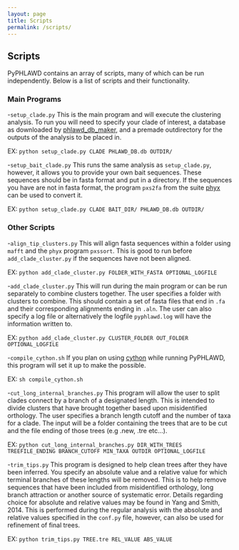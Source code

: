 ```yaml
---
layout: page
title: Scripts
permalink: /scripts/
---
```


## Scripts
PyPHLAWD contains an array of scripts, many of which can be run independently. Below is a list of scripts and their functionality.

### Main Programs

-`setup_clade.py` This is the main program and will execute the clustering analysis. To run you will need to specify your clade of
interest, a database as downloaded by [phlawd_db_maker](https://github.com/blackrim/phlawd_db_maker), and a premade outdirectory
for the outputs of the analysis to be placed in.

EX: `python setup_clade.py CLADE PHLAWD_DB.db OUTDIR/`

-`setup_bait_clade.py` This runs the same analysis as `setup_clade.py`, however, it allows you to provide your own bait sequences.
These sequences should be in fasta format and put in a directory. If the sequences you have are not in fasta format, the program
`pxs2fa` from the suite [phyx](https://github.com/FePhyFoFum/phyx) can be used to convert it.

EX: `python setup_clade.py CLADE BAIT_DIR/ PHLAWD_DB.db OUTDIR/`

### Other Scripts

-`align_tip_clusters.py` This will align fasta sequences within a folder using `mafft` and the `phyx` program `pxssort`. This is good to run before
`add_clade_cluster.py` if the sequences have not been aligned.

EX: `python add_clade_cluster.py FOLDER_WITH_FASTA OPTIONAL_LOGFILE`

-`add_clade_cluster.py` This will run during the main program or can be run separately to combine clusters together. The user specifies
a folder with clusters to combine. This should contain a set of fasta files that end in `.fa` and their corresponding alignments ending
in `.aln`. The user can also specify a log file or alternatively the logfile `pyphlawd.log` will have the information written to.

EX: `python add_clade_cluster.py CLUSTER_FOLDER OUT_FOLDER OPTIONAL_LOGFILE`

-`compile_cython.sh` If you plan on using [cython](https://pypi.python.org/pypi/Cython/) while running PyPHLAWD, this program will set it
up to make the possible.

EX: `sh compile_cython.sh`

-`cut_long_internal_branches.py` This program will allow the user to split clades connect by a branch of a designated length. This is intended
to divide clusters that have brought together based upon misidentified orthology. The user specifies a branch length cutoff and the number
of taxa for a clade. The input will be a folder containing the trees that are to be cut and the file ending of those trees (e.g .new, .tre etc...).

EX: `python cut_long_internal_branches.py DIR_WITH_TREES TREEFILE_ENDING BRANCH_CUTOFF MIN_TAXA OUTDIR OPTIONAL_LOGFILE`

-`trim_tips.py` This program is designed to help clean trees after they have been inferred. You specify an absolute value and a relative
value for which terminal branches of these lengths will be removed. This is to help remove sequences that have been included from misidentified
orthology, long branch attraction or another source of systematic error. Details regarding choice for absolute and relative values may be
found in Yang and Smith, 2014. This is performed during the regular analysis with the absolute and relative values specified in the `conf.py`
file, however, can also be used for refinement of final trees.

EX: `python trim_tips.py TREE.tre REL_VALUE ABS_VALUE`


